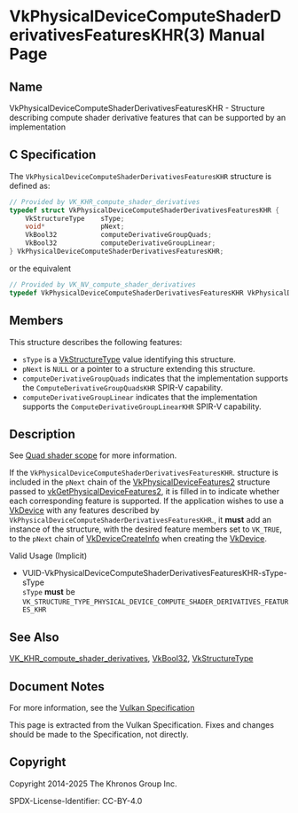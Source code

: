 # VkPhysicalDeviceComputeShaderDerivativesFeaturesKHR(3) Manual Page

## Name

VkPhysicalDeviceComputeShaderDerivativesFeaturesKHR - Structure describing compute shader derivative features that can be supported by an implementation



## [](#_c_specification)C Specification

The `VkPhysicalDeviceComputeShaderDerivativesFeaturesKHR` structure is defined as:

```c++
// Provided by VK_KHR_compute_shader_derivatives
typedef struct VkPhysicalDeviceComputeShaderDerivativesFeaturesKHR {
    VkStructureType    sType;
    void*              pNext;
    VkBool32           computeDerivativeGroupQuads;
    VkBool32           computeDerivativeGroupLinear;
} VkPhysicalDeviceComputeShaderDerivativesFeaturesKHR;
```

or the equivalent

```c++
// Provided by VK_NV_compute_shader_derivatives
typedef VkPhysicalDeviceComputeShaderDerivativesFeaturesKHR VkPhysicalDeviceComputeShaderDerivativesFeaturesNV;
```

## [](#_members)Members

This structure describes the following features:

- `sType` is a [VkStructureType](https://registry.khronos.org/vulkan/specs/latest/man/html/VkStructureType.html) value identifying this structure.
- `pNext` is `NULL` or a pointer to a structure extending this structure.
- []()`computeDerivativeGroupQuads` indicates that the implementation supports the `ComputeDerivativeGroupQuadsKHR` SPIR-V capability.
- []()`computeDerivativeGroupLinear` indicates that the implementation supports the `ComputeDerivativeGroupLinearKHR` SPIR-V capability.

## [](#_description)Description

See [Quad shader scope](https://registry.khronos.org/vulkan/specs/latest/html/vkspec.html#shaders-scope-quad) for more information.

If the `VkPhysicalDeviceComputeShaderDerivativesFeaturesKHR`. structure is included in the `pNext` chain of the [VkPhysicalDeviceFeatures2](https://registry.khronos.org/vulkan/specs/latest/man/html/VkPhysicalDeviceFeatures2.html) structure passed to [vkGetPhysicalDeviceFeatures2](https://registry.khronos.org/vulkan/specs/latest/man/html/vkGetPhysicalDeviceFeatures2.html), it is filled in to indicate whether each corresponding feature is supported. If the application wishes to use a [VkDevice](https://registry.khronos.org/vulkan/specs/latest/man/html/VkDevice.html) with any features described by `VkPhysicalDeviceComputeShaderDerivativesFeaturesKHR`., it **must** add an instance of the structure, with the desired feature members set to `VK_TRUE`, to the `pNext` chain of [VkDeviceCreateInfo](https://registry.khronos.org/vulkan/specs/latest/man/html/VkDeviceCreateInfo.html) when creating the [VkDevice](https://registry.khronos.org/vulkan/specs/latest/man/html/VkDevice.html).

Valid Usage (Implicit)

- [](#VUID-VkPhysicalDeviceComputeShaderDerivativesFeaturesKHR-sType-sType)VUID-VkPhysicalDeviceComputeShaderDerivativesFeaturesKHR-sType-sType  
  `sType` **must** be `VK_STRUCTURE_TYPE_PHYSICAL_DEVICE_COMPUTE_SHADER_DERIVATIVES_FEATURES_KHR`

## [](#_see_also)See Also

[VK\_KHR\_compute\_shader\_derivatives](https://registry.khronos.org/vulkan/specs/latest/man/html/VK_KHR_compute_shader_derivatives.html), [VkBool32](https://registry.khronos.org/vulkan/specs/latest/man/html/VkBool32.html), [VkStructureType](https://registry.khronos.org/vulkan/specs/latest/man/html/VkStructureType.html)

## [](#_document_notes)Document Notes

For more information, see the [Vulkan Specification](https://registry.khronos.org/vulkan/specs/latest/html/vkspec.html#VkPhysicalDeviceComputeShaderDerivativesFeaturesKHR)

This page is extracted from the Vulkan Specification. Fixes and changes should be made to the Specification, not directly.

## [](#_copyright)Copyright

Copyright 2014-2025 The Khronos Group Inc.

SPDX-License-Identifier: CC-BY-4.0
